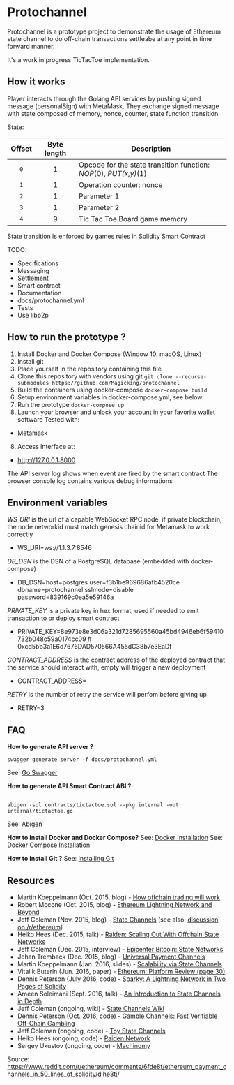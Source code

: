 # Protochannel

Protochannel is a prototype project to demonstrate the usage of Ethereum state channel
to do off-chain transactions settleabe at any point in time forward manner.

It's a work in progress TicTacToe implementation.

## How it works

Player interacts through the Golang API services by pushing signed
message (personalSign) with MetaMask.
They exchange signed message with state composed
of memory, nonce, counter, state function transition.

State:

| Offset    | Byte length  | Description |
|:----------:|:----------:|-------------|
| `0` | 1 | Opcode for the state transition function: *NOP*(0), *PUT(x,y)*(1) |
| `1` | 1 | Operation counter: nonce |
| `2` | 1 | Parameter 1|
| `3` | 1 | Parameter 2|
| `4` | 9 | Tic Tac Toe Board game memory |

State transition is enforced by games rules in Solidity Smart Contract

TODO:

 * Specifications
 * Messaging
 * Settlement
 * Smart contract
 * Documentation
 * docs/protochannel.yml
 * Tests
 * Use libp2p

## How to run the prototype ?

1. Install Docker and Docker Compose (Window 10, macOS, Linux)
2. Install git
3. Place yourself in the repository containing this file
4. Clone this repository with vendors using git
```git clone --recurse-submodules https://github.com/Magicking/protochannel```
5. Build the containers using docker-compose
```docker-compose build```
6. Setup environment variables in docker-compose.yml, see below
7. Run the prototype
```docker-compose up```
8. Launch your browser and unlock your account in your favorite wallet software
Tested with:
  - Metamask
8. Access interface at:
  - http://127.0.0.1:8000

The API server log shows when event are fired by the smart contract
The browser console log contains various debug informations

## Environment variables
*WS_URI* is the url of a capable WebSocket RPC node, if private blockchain, the node networkid must match genesis chainid for Metamask to work correctly
  - WS_URI=ws://1.1.3.7:8546

*DB_DSN* is the DSN of a PostgreSQL database (embedded with docker-compose)
  - DB_DSN=host=postgres user=f3b1be969686afb4520ce dbname=protochannel sslmode=disable password=839169c0ea5e59146a

*PRIVATE_KEY* is a private key in hex format, used if needed to emit transaction to or deploy smart contract
  - PRIVATE_KEY=8e973e8e3d06a321d7285695560a45bd4946eb6f59410732b048c59a0174cc09 # 0xcd5bb3a1E6d7676DAD570566A455dC38b7e3EaDf

*CONTRACT_ADDRESS* is the contract address of the deployed contract that the service should interact with, empty will trigger a new deployment
  - CONTRACT_ADDRESS=

*RETRY* is the number of retry the service will perfom before giving up
  - RETRY=3

## FAQ

**How to generate API server ?**
```
swagger generate server -f docs/protochannel.yml
```
See: [Go Swagger][2]

**How to generate API Smart Contract ABI ?**
```

abigen -sol contracts/tictactoe.sol --pkg internal -out internal/tictactoe.go
```
See: [Abigen][3]

**How to install Docker and Docker Compose?**
See: [Docker Installation][1]
See: [Docker Compose Installation][4]

**How to install Git ?**
See: [Installing Git][5]

[1]: https://docker.github.io/engine/installation/
[2]: https://goswagger.io/
[3]: https://github.com/ethereum/go-ethereum/wiki/Native-DApps:-Go-bindings-to-Ethereum-contracts#generating-the-bindings
[4]: https://docs.docker.com/compose/install/
[5]: https://git-scm.com/book/en/v2/Getting-Started-Installing-Git

## Resources

- Martin Koeppelmann (Oct. 2015, blog) - [How offchain trading will work](http://forum.groupgnosis.com/t/how-offchain-trading-will-work/63)
- Robert Mccone (Oct. 2015, blog) - [Ethereum Lightning Network and Beyond](http://www.arcturnus.com/ethereum-lightning-network-and-beyond/)
- Jeff Coleman (Nov. 2015, blog) - [State Channels](http://www.jeffcoleman.ca/state-channels/) (see also: [discussion on /r/ethereum](https://www.reddit.com/r/ethereum/comments/3tcu82/state_channels_an_explanation/))
- Heiko Hees (Dec. 2015, talk) - [Raiden: Scaling Out With Offchain State
Networks](https://www.youtube.com/watch?v=h791zjvf3uQ)
- Jeff Coleman (Dec. 2015, interview) - [Epicenter Bitcoin: State Networks](https://www.youtube.com/watch?v=v0ZJDsRYnbA)
- Jehan Tremback (Dec. 2015, blog) - [Universal Payment Channels](http://altheamesh.com/blog/universal-payment-channels/)
- Martin Koeppelmann (Jan. 2016, slides) - [Scalability via State Channels](http://de.slideshare.net/MartinKppelmann/state-channels-and-scalibility)
- Vitalik Buterin (Jun. 2016, paper) - [Ethereum: Platform Review (page 30)](http://static1.squarespace.com/static/55f73743e4b051cfcc0b02cf/t/57506f387da24ff6bdecb3c1/1464889147417/Ethereum_Paper.pdf)
- Dennis Peterson (July 2016, code) - [Sparky: A Lightning Network in Two Pages of Solidity](http://www.blunderingcode.com/a-lightning-network-in-two-pages-of-solidity/)
- Ameen Soleimani (Sept. 2016, talk) - [An Introduction to State Channels in
Depth](https://www.youtube.com/watch?v=MEL50CVOcH4)
- Jeff Coleman (ongoing, wiki) - [State Channels Wiki](https://github.com/ledgerlabs/state-channels/wiki)
- Dennis Peterson (Oct. 2016, code) - [Gamble Channels: Fast Verifiable Off-Chain Gambling](http://www.blunderingcode.com/gamble-channels-fast-verifiable-off-chain-gambling/)
- Jeff Coleman (ongoing, code) - [Toy State Channels](https://github.com/ledgerlabs/toy-state-channels/tree/master/contracts)
- Heiko Hees (ongoing, code) - [Raiden Network](https://github.com/raiden-network/raiden)
- Sergey Ukustov (ongoing, code) - [Machinomy](https://github.com/machinomy/machinomy)

Source: https://www.reddit.com/r/ethereum/comments/6fde8t/ethereum_payment_channels_in_50_lines_of_solidity/dihe3tj/
